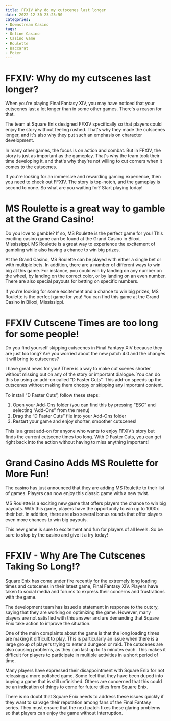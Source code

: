 ```yaml
---
title: FFXIV Why do my cutscenes last longer
date: 2022-12-30 23:25:50
categories:
- Downstream Casino
tags:
- Online Casino
- Casino Game
- Roulette
- Baccarat
- Poker
---
```



#  FFXIV: Why do my cutscenes last longer?

When you're playing Final Fantasy XIV, you may have noticed that your cutscenes last a lot longer than in some other games. There's a reason for that.

The team at Square Enix designed FFXIV specifically so that players could enjoy the story without feeling rushed. That's why they made the cutscenes longer, and it's also why they put such an emphasis on character development.

In many other games, the focus is on action and combat. But in FFXIV, the story is just as important as the gameplay. That's why the team took their time developing it, and that's why they're not willing to cut corners when it comes to the cutscenes.

If you're looking for an immersive and rewarding gaming experience, then you need to check out FFXIV. The story is top-notch, and the gameplay is second to none. So what are you waiting for? Start playing today!

#  MS Roulette is a great way to gamble at the Grand Casino!

Do you love to gamble? If so, MS Roulette is the perfect game for you! This exciting casino game can be found at the Grand Casino in Biloxi, Mississippi. MS Roulette is a great way to experience the excitement of gambling while also having a chance to win big prizes.

At the Grand Casino, MS Roulette can be played with either a single bet or with multiple bets. In addition, there are a number of different ways to win big at this game. For instance, you could win by landing on any number on the wheel, by landing on the correct color, or by landing on an even number. There are also special payouts for betting on specific numbers.

If you’re looking for some excitement and a chance to win big prizes, MS Roulette is the perfect game for you! You can find this game at the Grand Casino in Biloxi, Mississippi.

#  FFXIV Cutscene Times are too long for some people!

Do you find yourself skipping cutscenes in Final Fantasy XIV because they are just too long? Are you worried about the new patch 4.0 and the changes it will bring to cutscenes?

I have great news for you! There is a way to make cut scenes shorter without missing out on any of the story or important dialogue. You can do this by using an add-on called “D Faster Cuts”. This add-on speeds up the cutscenes without making them choppy or skipping any important content.

To install “D Faster Cuts”, follow these steps:

1. Open your Add-Ons folder (you can find this by pressing “ESC” and selecting “Add-Ons” from the menu)
2. Drag the “D Faster Cuts” file into your Add-Ons folder
3. Restart your game and enjoy shorter, smoother cutscenes!

This is a great add-on for anyone who wants to enjoy FFXIV’s story but finds the current cutscene times too long. With D Faster Cuts, you can get right back into the action without having to miss anything important!

#  Grand Casino Adds MS Roulette for More Fun!

The casino has just announced that they are adding MS Roulette to their list of games. Players can now enjoy this classic game with a new twist.

MS Roulette is a exciting new game that offers players the chance to win big payouts. With this game, players have the opportunity to win up to 1000x their bet. In addition, there are also several bonus rounds that offer players even more chances to win big payouts.

This new game is sure to excitement and fun for players of all levels. So be sure to stop by the casino and give it a try today!

#  FFXIV - Why Are The Cutscenes Taking So Long!?

Square Enix has come under fire recently for the extremely long loading times and cutscenes in their latest game, Final Fantasy XIV. Players have taken to social media and forums to express their concerns and frustrations with the game.

The development team has issued a statement in response to the outcry, saying that they are working on optimizing the game. However, many players are not satisfied with this answer and are demanding that Square Enix take action to improve the situation.

One of the main complaints about the game is that the long loading times are making it difficult to play. This is particularly an issue when there is a large group of players trying to enter a dungeon or raid. The cutscenes are also causing problems, as they can last up to 15 minutes each. This makes it difficult for players to participate in multiple activities in a short period of time.

Many players have expressed their disappointment with Square Enix for not releasing a more polished game. Some feel that they have been duped into buying a game that is still unfinished. Others are concerned that this could be an indication of things to come for future titles from Square Enix.

There is no doubt that Square Enix needs to address these issues quickly if they want to salvage their reputation among fans of the Final Fantasy series. They must ensure that the next patch fixes these glaring problems so that players can enjoy the game without interruption.